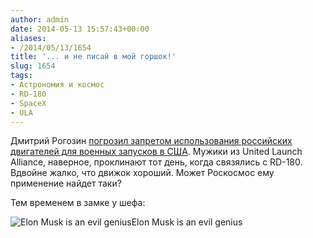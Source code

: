 ```yaml
---
author: admin
date: 2014-05-13 15:57:43+00:00
aliases:
- /2014/05/13/1654
title: '... и не писай в мой горшок!'
slug: 1654
tags:
- Астрономия и космос
- RD-180
- SpaceX
- ULA
---
```


Дмитрий Рогозин [погрозил запретом использования российских двигателей для военных запусков в США](http://rt.com/news/158680-russia-usa-rocket-gps/). Мужики из United Launch Alliance, наверное, проклинают тот день, когда связялись с RD-180. Вдвойне жалко, что движок хороший. Может Роскосмос ему применение найдет таки?

Тем временем в замке у шефа:

![Elon Musk is an evil genius](http://i.imgur.com/wvjmVVq.jpg)Elon Musk is an evil genius

<!--more-->
